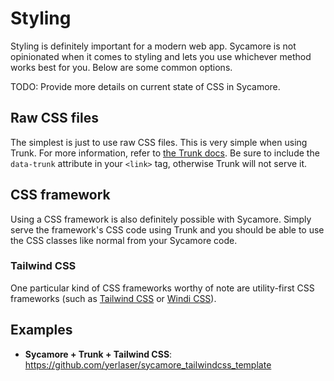 # Styling

Styling is definitely important for a modern web app. Sycamore is not
opinionated when it comes to styling and lets you use whichever method works
best for you. Below are some common options.

TODO: Provide more details on current state of CSS in Sycamore.

## Raw CSS files

The simplest is just to use raw CSS files. This is very simple when using Trunk.
For more information, refer to
[the Trunk docs](https://trunkrs.dev/assets/#css). Be sure to include the
`data-trunk` attribute in your `<link>` tag, otherwise Trunk will not serve it.

## CSS framework

Using a CSS framework is also definitely possible with Sycamore. Simply serve
the framework's CSS code using Trunk and you should be able to use the CSS
classes like normal from your Sycamore code.

### Tailwind CSS

One particular kind of CSS frameworks worthy of note are utility-first CSS
frameworks (such as [Tailwind CSS](https://tailwindcss.com/) or
[Windi CSS](https://windicss.org/)).

## Examples

- **Sycamore + Trunk + Tailwind CSS**:
  https://github.com/yerlaser/sycamore_tailwindcss_template
